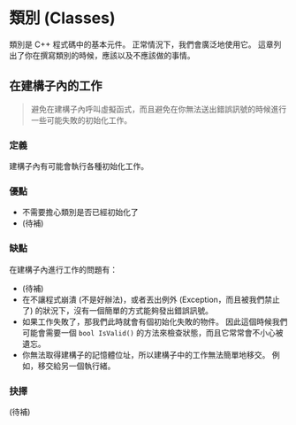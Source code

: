 # 類別 (Classes)

類別是 C++ 程式碼中的基本元件。 正常情況下，我們會廣泛地使用它。 這章列出了你在撰寫類別的時候，應該以及不應該做的事情。

## 在建構子內的工作

> 避免在建構子內呼叫虛擬函式，而且避免在你無法送出錯誤訊號的時候進行一些可能失敗的初始化工作。

### 定義

建構子內有可能會執行各種初始化工作。

### 優點

- 不需要擔心類別是否已經初始化了
- (待補)

### 缺點

在建構子內進行工作的問題有：

- (待補)
- 在不讓程式崩潰 (不是好辦法)，或者丟出例外 (Exception，而且被我們禁止了) 的狀況下，沒有一個簡單的方式能夠發出錯誤訊號。
- 如果工作失敗了，那我們此時就會有個初始化失敗的物件。 因此這個時候我們可能會需要一個 `bool IsValid()` 的方法來檢查狀態，而且它常常會不小心被遺忘。
- 你無法取得建構子的記憶體位址，所以建構子中的工作無法簡單地移交。 例如，移交給另一個執行緒。

### 抉擇

(待補)
